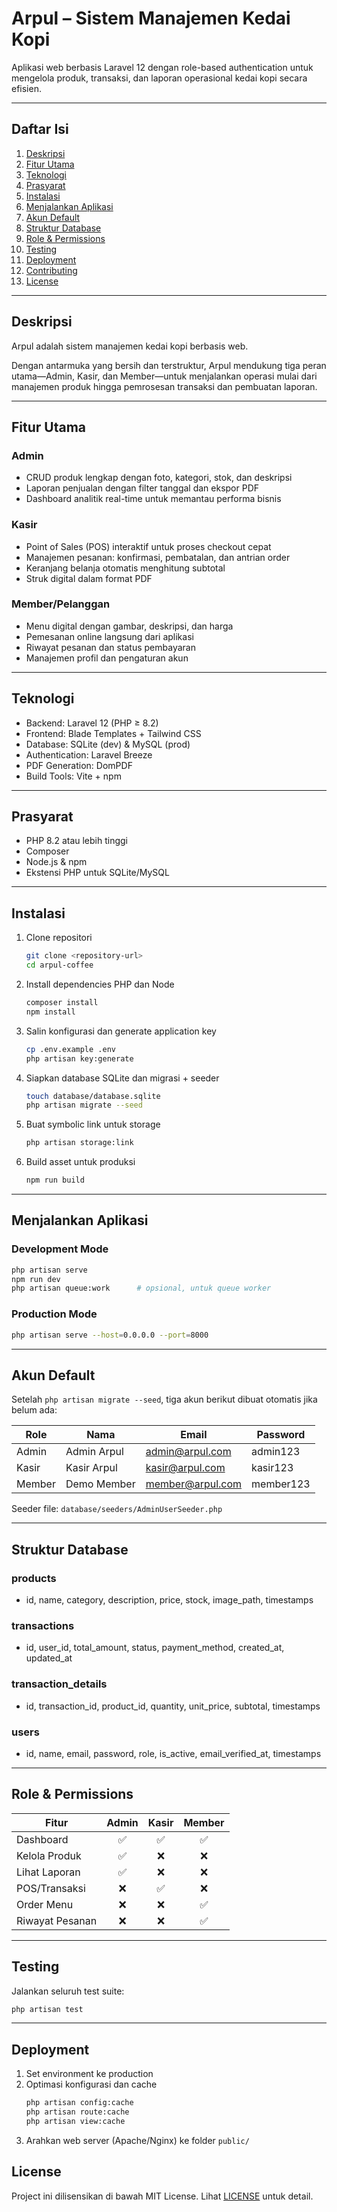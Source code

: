 # Arpul – Sistem Manajemen Kedai Kopi

Aplikasi web berbasis Laravel 12 dengan role-based authentication untuk mengelola produk, transaksi, dan laporan operasional kedai kopi secara efisien.

---

## Daftar Isi

1. [Deskripsi](#deskripsi)  
2. [Fitur Utama](#fitur-utama)  
3. [Teknologi](#teknologi)  
4. [Prasyarat](#prasyarat)  
5. [Instalasi](#instalasi)  
6. [Menjalankan Aplikasi](#menjalankan-aplikasi)  
7. [Akun Default](#akun-default)  
8. [Struktur Database](#struktur-database)  
9. [Role & Permissions](#role--permissions)  
10. [Testing](#testing)  
11. [Deployment](#deployment)  
12. [Contributing](#contributing)  
13. [License](#license)  

---

## Deskripsi

Arpul adalah sistem manajemen kedai kopi berbasis web.  

Dengan antarmuka yang bersih dan terstruktur, Arpul mendukung tiga peran utama—Admin, Kasir, dan Member—untuk menjalankan operasi mulai dari manajemen produk hingga pemrosesan transaksi dan pembuatan laporan.

---

## Fitur Utama

### Admin
- CRUD produk lengkap dengan foto, kategori, stok, dan deskripsi  
- Laporan penjualan dengan filter tanggal dan ekspor PDF  
- Dashboard analitik real-time untuk memantau performa bisnis  

### Kasir
- Point of Sales (POS) interaktif untuk proses checkout cepat  
- Manajemen pesanan: konfirmasi, pembatalan, dan antrian order  
- Keranjang belanja otomatis menghitung subtotal  
- Struk digital dalam format PDF  

### Member/Pelanggan
- Menu digital dengan gambar, deskripsi, dan harga  
- Pemesanan online langsung dari aplikasi  
- Riwayat pesanan dan status pembayaran  
- Manajemen profil dan pengaturan akun  

---

## Teknologi

- Backend: Laravel 12 (PHP ≥ 8.2)  
- Frontend: Blade Templates + Tailwind CSS  
- Database: SQLite (dev) & MySQL (prod)  
- Authentication: Laravel Breeze  
- PDF Generation: DomPDF  
- Build Tools: Vite + npm  

---

## Prasyarat

- PHP 8.2 atau lebih tinggi  
- Composer  
- Node.js & npm  
- Ekstensi PHP untuk SQLite/MySQL  

---

## Instalasi

1. Clone repositori  
   ```bash
   git clone <repository-url>
   cd arpul-coffee
   ```

2. Install dependencies PHP dan Node  
   ```bash
   composer install
   npm install
   ```

3. Salin konfigurasi dan generate application key  
   ```bash
   cp .env.example .env
   php artisan key:generate
   ```

4. Siapkan database SQLite dan migrasi + seeder  
   ```bash
   touch database/database.sqlite
   php artisan migrate --seed
   ```

5. Buat symbolic link untuk storage  
   ```bash
   php artisan storage:link
   ```

6. Build asset untuk produksi  
   ```bash
   npm run build
   ```

---

## Menjalankan Aplikasi

### Development Mode
```bash
php artisan serve
npm run dev
php artisan queue:work      # opsional, untuk queue worker
```

### Production Mode
```bash
php artisan serve --host=0.0.0.0 --port=8000
```

---

## Akun Default

Setelah `php artisan migrate --seed`, tiga akun berikut dibuat otomatis jika belum ada:

| Role   | Nama         | Email               | Password   |
|--------|--------------|---------------------|------------|
| Admin  | Admin Arpul  | admin@arpul.com     | admin123   |
| Kasir  | Kasir Arpul  | kasir@arpul.com     | kasir123   |
| Member | Demo Member  | member@arpul.com    | member123  |

Seeder file: `database/seeders/AdminUserSeeder.php`

---

## Struktur Database

### products
- id, name, category, description, price, stock, image_path, timestamps  

### transactions
- id, user_id, total_amount, status, payment_method, created_at, updated_at  

### transaction_details
- id, transaction_id, product_id, quantity, unit_price, subtotal, timestamps  

### users
- id, name, email, password, role, is_active, email_verified_at, timestamps  

---

## Role & Permissions

| Fitur            | Admin | Kasir | Member |
|------------------|:-----:|:-----:|:------:|
| Dashboard        |   ✅   |   ✅   |   ✅    |
| Kelola Produk    |   ✅   |   ❌   |   ❌    |
| Lihat Laporan    |   ✅   |   ❌   |   ❌    |
| POS/Transaksi    |   ❌   |   ✅   |   ❌    |
| Order Menu       |   ❌   |   ❌   |   ✅    |
| Riwayat Pesanan  |   ❌   |   ❌   |   ✅    |

---

## Testing

Jalankan seluruh test suite:
```bash
php artisan test
```

---

## Deployment

1. Set environment ke production  
2. Optimasi konfigurasi dan cache  
   ```bash
   php artisan config:cache
   php artisan route:cache
   php artisan view:cache
   ```  
3. Arahkan web server (Apache/Nginx) ke folder `public/`

## License

Project ini dilisensikan di bawah MIT License. Lihat [LICENSE](LICENSE) untuk detail.
